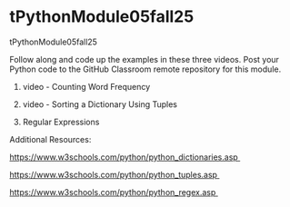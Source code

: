# tPythonModule05fall25
tPythonModule05fall25

Follow along and code up the examples in these three videos. Post your Python code to the GitHub Classroom remote repository for this module.

1) video - Counting Word Frequency

2) video - Sorting a Dictionary Using Tuples

3) Regular Expressions

Additional Resources:

https://www.w3schools.com/python/python_dictionaries.asp 

https://www.w3schools.com/python/python_tuples.asp 

https://www.w3schools.com/python/python_regex.asp 
